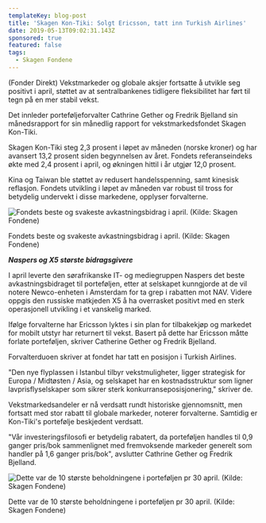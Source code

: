 ```yaml
---
templateKey: blog-post
title: 'Skagen Kon-Tiki: Solgt Ericsson, tatt inn Turkish Airlines'
date: 2019-05-13T09:02:31.143Z
sponsored: true
featured: false
tags:
  - Skagen Fondene
---
```

(Fonder Direkt) Vekstmarkeder og globale aksjer fortsatte å utvikle seg positivt i april, støttet av at sentralbankenes tidligere fleksibilitet har ført til tegn på en mer stabil vekst.

Det innleder porteføljeforvalter Cathrine Gether og Fredrik Bjelland sin månedsrapport for sin månedlig rapport for vekstmarkedsfondet Skagen Kon-Tiki.

Skagen Kon-Tiki steg 2,3 prosent i løpet av måneden (norske kroner) og har avansert 13,2 prosent siden begynnelsen av året. Fondets referanseindeks økte med 2,4 prosent i april, og økningen hittil i år utgjør 12,0 prosent.

Kina og Taiwan ble støttet av redusert handelsspenning, samt kinesisk reflasjon. Fondets utvikling i løpet av måneden var robust til tross for betydelig undervekt i disse markedene, opplyser forvalterne.

![  Fondets beste og svakeste avkastningsbidrag i april. (Kilde: Skagen Fondene)](/img/skagen13maj.png)

<span class="image-caption">  Fondets beste og svakeste avkastningsbidrag i april. (Kilde: Skagen Fondene)</span>

**_Naspers og X5 største bidragsgivere_**



I april leverte den sørafrikanske IT- og mediegruppen Naspers det beste avkastningsbidraget til porteføljen, etter at selskapet kunngjorde at de vil notere Newco-enheten i Amsterdam for ta grep i rabatten mot NAV. Videre oppgis den russiske matkjeden X5 å ha overrasket positivt med en sterk operasjonell utvikling i et vanskelig marked.



Ifølge forvalterne har Ericsson lyktes i sin plan for tilbakekjøp og markedet for mobilt utstyr har returnert til vekst. Basert på dette har Ericsson måtte forlate porteføljen, skriver Catherine Gether og Fredrik Bjelland.



Forvalterduoen skriver at fondet har tatt en posisjon i Turkish Airlines.



"Den nye flyplassen i Istanbul tilbyr vekstmuligheter, ligger strategisk for Europa / Midtøsten / Asia, og selskapet har en kostnadsstruktur som ligner lavprisflyselskaper som sikrer sterk konkurranseposisjonering," skriver de.



Vekstmarkedsandeler er nå verdsatt rundt historiske gjennomsnitt, men fortsatt med stor rabatt til globale markeder, noterer forvalterne. Samtidig er Kon-Tiki's portefølje beskjedent verdsatt.



"Vår investeringsfilosofi er betydelig rabatert, da porteføljen handles til 0,9 ganger pris/bok sammenlignet med fremvoksende markeder generelt som handler på 1,6 ganger pris/bok", avslutter Cathrine Gether og Fredrik Bjelland.

![Dette var de 10 største beholdningene i porteføljen pr 30 april. (Kilde: Skagen Fondene)](/img/skagen13maj2.png)

<span class="image-caption">Dette var de 10 største beholdningene i porteføljen pr 30 april. (Kilde: Skagen Fondene)</span>
